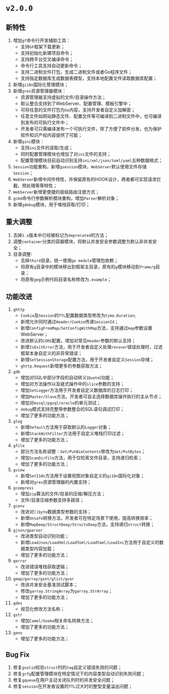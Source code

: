 # `v2.0.0`

## 新特性

1. 增加`gf`命令行开发辅助工具：
    - 支持`GF`框架下载更新；
    - 支持初始化新建项目命令；
    - 支持跨平台交叉编译命令；
    - 命令行工具支持自动更新命令；
    - 支持二进制文件打包，生成二进制文件或者Go程序文件；
    - 支持指定数据库生成数据表模型，支持本地配置文件读取数据库配置；
1. 新增`gi18n`国际化管理模块；
1. 新增`gres`资源管理器模块：
    - 资源管理器支持虚拟的文件/目录操作方法；
    - 默认整合支持到了WebServer、配置管理、模板引擎中；
    - 可将任意的文件打包为`Go`内容，支持开发者自定义加解密；
    - 任意文件如网站静态文件、配置文件等可编译到二进制文件中，也可编译到发布的可执行文件中；
    - 开发者可只需编译发布一个可执行文件，除了方便了软件分发，也为保护软件知识产权内容提供了可能；
1. 新增`gini`模块：
    - 支持`ini`文件的读取/生成；
    - 同时配置管理模块也增加了对`ini`文件的支持；
    - 配置管理模块目前自动识别支持`ini/xml/json/toml/yaml`五种数据格式；
1. `Session`功能重构，新增`gsession`模块，`WebServer`默认使用文件存储`Session`；
1. `WebServer`新增中间件特性，并保留原有的HOOK设计，两者都可实现请求拦截、预处理等等特性；
1. `WebServer`新增更便捷的层级路由注册方式；
1. `gcmd`命令行参数解析模块重构，增加`Parser`解析对象；
1. 新增`gdebug`模块，用于堆栈获取/打印；


## 重大调整
1. 去掉`1.x`版本中已经被标记为`deprecated`的方法；
1. 调整`container`分类的容器模块，将默认并发安全参数调整为默认非并发安全；
1. 目录调整:
    - 去掉`third`目录，统一使用`go module`管理包依赖；
    - 将原有`g`目录中的模块移出到框架主目录，原有的`g`模块移动到`frame/g`目录；
    - 将原有`geg`示例代码目录名称修改为`.example`；



## 功能改进

1. `ghttp`
    - `Cookie`及`Session`的`TTL`配置数据类型修改为`time.Duration`;
    - 新增允许同时通过`Header/Cookie`传递`SessionId`；
    - 新增`ConfigFromMap/SetConfigWithMap`方法，支持通过`map`参数设置WebServer；
    - 改进默认的`CORS`配置，增加对常见`Header`参数的默认支持；
    - 新增`IsExitError`方法，用于开发者自定义处理`recover`错误处理时，过滤框架本身自定义的非异常错误；
    - 新增`SetSessionStorage`配置方法，用于开发者自定义`Session`存储；
    - `ghttp.Request`新增更多的参数获取方法；
1. `gdb`
    - 增加对SQL中部分字段的自动转义(`Quote`)功能；
    - 增加对方法操作以及链式操作中的`slice`参数的支持；
    - 增加`SetLogger`方法用于开发者自定义数据库的日志打印；
    - 增加`Master/Slave`方法，开发者可自主选择数据库操作执行的主从节点；
    - 增加对`mssql/pgsql/oracle`的单元测试；
    - `debug`模式支持完整带参数整合的SQL语句调试打印；
    - 增加了更多的功能方法；
1. `glog`
    - 新增`Default`方法用于获取默认的`Logger`对象；
    - 新增`StackWithFilter`方法用于自定义堆栈打印过滤；
    - 增加了更多的功能方法；
1. `gfile`
    - 部分方法名称调整：`Get/PutBinContents`修改为`Get/PutBytes`；
    - 增加`ScanDirFile`方法，用于仅检索文件目录，支持递归检索；
    - 增加了更多的功能方法；
1. `gview`
    - 新增`SetI18n`方法用于设置视图对象自定义的`gi18n`国际化对象；
    - 新增对`gres`资源管理器的内置支持；
1. `gcompress`
    - 增加`zip`算法的文件/目录的压缩/解压方法；
    - 文件/目录压缩参数支持多路径；
1. `gconv`
    - 改进对`[]byte`数据类型参数的支持；
    - 新增`Unsafe`转换方法，开发者可在特定场景下使用，提高转换效率；
    - 新增`MapDeep/StructDeep/StructsDeep`方法，支持递归`struct`转换；
1. `gjson/gparser`
    - 改进类型自动识别功能；
    - 新增`LoadJson/LoadXml/LoadToml/LoadYaml/LoadIni`方法用于自定义的数据类型内容加载；
    - 增加了更多的功能方法；
1. `gerror`
    - 改进错误堆栈获取逻辑；
    - 增加了更多的功能方法；
1. `gmap/garray/gset/glist/gvar`
    - 改进并发安全基准测试脚本；
    - 修改`garray.StringArray`为`garray.StrArray`；
    - 增加了更多的功能方法；
1. `gdes`
    - 规范化修改方法名称；
1. `gstr`
    - 增加`Camel/Snake`相关命名转换方法；
    - 增加了更多的功能方法；
1. `genv`
    - 增加了更多的功能方法；


## Bug Fix
1. 修复`gvalid`校验`struct`时的`tag`自定义错误失效的问题；
1. 修复`gcfg`配置管理模块在特定情况下的内容类型自动识别失败问题；
1. 修复`gqueue`在用户主动关闭队列时的并发安全问题；
1. 修复`session`在开发者设置的`TTL`过大时的整型变量溢出问题；